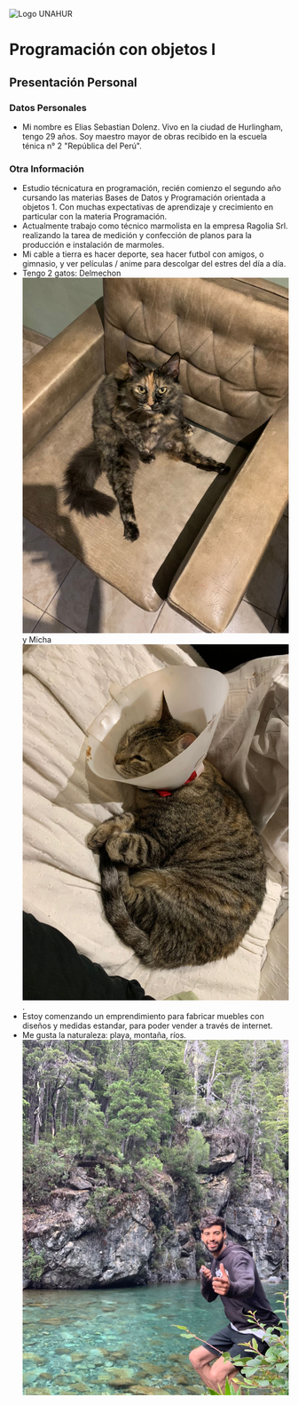 ![Logo UNAHUR](./UNAHUR.png)

# Programación con objetos I
## Presentación Personal

### Datos Personales
- Mi nombre es Elias Sebastian Dolenz. Vivo en la ciudad de Hurlingham, tengo 29 años. Soy maestro mayor de obras recibido en la escuela ténica n° 2 "República del Perú". 


### Otra Información
- Estudio técnicatura en programación, recién comienzo el segundo año cursando las materias Bases de Datos y Programación orientada a objetos 1. Con muchas expectativas de aprendizaje y crecimiento en particular con la materia Programación.
- Actualmente trabajo como técnico marmolista en la empresa Ragolia Srl. realizando la tarea de medición y confección de planos para la producción e instalación de marmoles.
- Mi cable a tierra es hacer deporte, sea hacer futbol con amigos, o gimnasio, y ver películas / anime para descolgar del estres del día a día.
- Tengo 2 gatos: Delmechon ![Imagen Delmechon](./Delmechon.jpg) y Micha ![Imagen Micha](/Micha.jpg).
- Estoy comenzando un emprendimiento para fabricar muebles con diseños y medidas estandar, para poder vender a través de internet.
- Me gusta la naturaleza: playa, montaña, ríos. ![Imagen Elias](./Elias.jpg)
